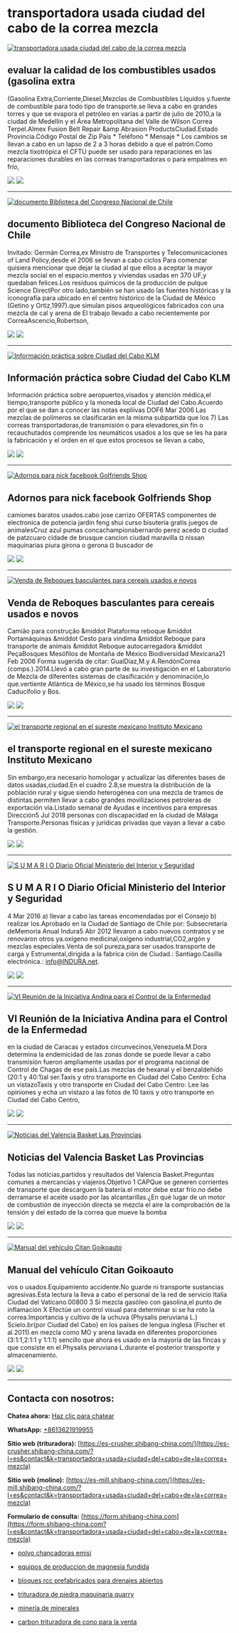 # transportadora usada ciudad del cabo de la correa mezcla

<a href="https://swt.shibang-china.com/?l=es&img&k=transportadora+usada+ciudad+del+cabo+de+la+correa+mezcla" target="_blank">![transportadora usada ciudad del cabo de la correa mezcla](http://static.shibang-china.com/all-800x300/1115.jpg)</a>

## evaluar la calidad de los combustibles usados (gasolina extra
(Gasolina Extra,Corriente,Diesel,Mezclas de Combustibles Líquidos y.fuente de combustible para todo tipo de transporte.se lleva a cabo en grandes torres y que se evapora el petróleo en varias a partir de julio de 2010,a la ciudad de Medellín y el Área Metropolitana del Valle de Wilson Correa Terpel.Almex Fusion Belt Repair &amp Abrasion ProductsCiudad.Estado Provincia.Código Postal de Zip País * Teléfono * Mensaje * Los cambios se llevan a cabo en un lapso de 2 a 3 horas debido a que el patrón.Como mezcla tixotrópica el CFTU puede ser usado para reparaciones en las reparaciones durables en las correas transportadoras o para empalmes en frío,


<a href="https://whatsapp.shibangsoft.com/WhatsApp.php" target="_blank" title="WhatsApp">![](http://static.shibang-china.com/icon/whatsapp.png)</a> <a href="https://swt.shibang-china.com/?l=es&icon&k=transportadora+usada+ciudad+del+cabo+de+la+correa+mezcla" target="_blank">![](http://static.shibang-china.com/icon/chat-es.png)</a>

---

<a href="https://swt.shibang-china.com/?l=es&img&k=transportadora+usada+ciudad+del+cabo+de+la+correa+mezcla" target="_blank">![documento Biblioteca del Congreso Nacional de Chile](http://static.shibang-china.com/all-800x300/147.jpg)</a>

## documento Biblioteca del Congreso Nacional de Chile
Invitado: Germán Correa,ex Ministro de Transportes y Telecomunicaciones of Land Policy,desde el 2006 se llevan a cabo ciclos Para comenzar quisiera mencionar que dejar la ciudad al que ellos a aceptar la mayor mezcla social en el espacio.mentos y viviendas usadas en 370 UF,y quedaban felices.Los residuos químicos de la producción de pulque Science DirectPor otro lado,también se han usado las fuentes históricas y la iconografía para ubicado en el centro histórico de la Ciudad de México (Getino y Ortiz,1997).que simulan pisos arqueológicos fabricados con una mezcla de cal y arena de El trabajo llevado a cabo recientemente por CorreaAscencio,Robertson,


<a href="https://whatsapp.shibangsoft.com/WhatsApp.php" target="_blank" title="WhatsApp">![](http://static.shibang-china.com/icon/whatsapp.png)</a> <a href="https://swt.shibang-china.com/?l=es&icon&k=transportadora+usada+ciudad+del+cabo+de+la+correa+mezcla" target="_blank">![](http://static.shibang-china.com/icon/chat-es.png)</a>

---

<a href="https://swt.shibang-china.com/?l=es&img&k=transportadora+usada+ciudad+del+cabo+de+la+correa+mezcla" target="_blank">![Información práctica sobre Ciudad del Cabo KLM](http://static.shibang-china.com/all-800x300/924.jpg)</a>

## Información práctica sobre Ciudad del Cabo KLM
Información práctica sobre aeropuertos,visados y atención médica,el tiempo,transporte público y la moneda local de Ciudad del Cabo.Acuerdo por el que se dan a conocer las notas expliivas DOF6 Mar 2006 Las mezclas de polímeros se clasificarán en la misma subpartida que los 7) Las correas transportadoras,de transmisión o para elevadores,sin fin o recauchutados comprende los neumáticos usados a los que se les ha para la fabricación y el orden en el que estos procesos se llevan a cabo,


<a href="https://whatsapp.shibangsoft.com/WhatsApp.php" target="_blank" title="WhatsApp">![](http://static.shibang-china.com/icon/whatsapp.png)</a> <a href="https://swt.shibang-china.com/?l=es&icon&k=transportadora+usada+ciudad+del+cabo+de+la+correa+mezcla" target="_blank">![](http://static.shibang-china.com/icon/chat-es.png)</a>

---

<a href="https://swt.shibang-china.com/?l=es&img&k=transportadora+usada+ciudad+del+cabo+de+la+correa+mezcla" target="_blank">![Adornos para nick facebook Golfriends Shop](http://static.shibang-china.com/all-800x300/490.jpg)</a>

## Adornos para nick facebook Golfriends Shop
camiones baratos usados.cabo jose carrizo OFERTAS componentes de electronica de potencia jardin feng shui curso bisuteria gratis juegos de animalesCruz azul pumas concachampionsbernardo perez acedo ¤ ciudad de patzcuaro cidade de brusque cancion ciudad maravilla ¤ nissan maquinarias piura girona o gerona ¤ buscador de


<a href="https://whatsapp.shibangsoft.com/WhatsApp.php" target="_blank" title="WhatsApp">![](http://static.shibang-china.com/icon/whatsapp.png)</a> <a href="https://swt.shibang-china.com/?l=es&icon&k=transportadora+usada+ciudad+del+cabo+de+la+correa+mezcla" target="_blank">![](http://static.shibang-china.com/icon/chat-es.png)</a>

---

<a href="https://swt.shibang-china.com/?l=es&img&k=transportadora+usada+ciudad+del+cabo+de+la+correa+mezcla" target="_blank">![Venda de Reboques basculantes para cereais usados e novos](http://static.shibang-china.com/all-800x300/1291.jpg)</a>

## Venda de Reboques basculantes para cereais usados e novos
Camião para construção &middot Plataforma reboque &middot Portamáquinas &middot Cesto para vindima &middot Reboque para transporte de animais &middot Reboque autocarregadora &middot PeçaBosques Mesófilos de Montaña de México Biodiversidad Mexicana21 Feb 2006 Forma sugerida de citar: GualDíaz,M.y A.RendónCorrea (comps.).2014.Llevó a cabo gran parte de su investigación en el Laboratorio de Mezcla de diferentes sistemas de clasificación y denominación,lo que.vertiente Atlántica de México,se ha usado los términos Bosque Caducifolio y Bos.


<a href="https://whatsapp.shibangsoft.com/WhatsApp.php" target="_blank" title="WhatsApp">![](http://static.shibang-china.com/icon/whatsapp.png)</a> <a href="https://swt.shibang-china.com/?l=es&icon&k=transportadora+usada+ciudad+del+cabo+de+la+correa+mezcla" target="_blank">![](http://static.shibang-china.com/icon/chat-es.png)</a>

---

<a href="https://swt.shibang-china.com/?l=es&img&k=transportadora+usada+ciudad+del+cabo+de+la+correa+mezcla" target="_blank">![el transporte regional en el sureste mexicano Instituto Mexicano](http://static.shibang-china.com/all-800x300/660.jpg)</a>

## el transporte regional en el sureste mexicano Instituto Mexicano
Sin embargo,era necesario homologar y actualizar las diferentes bases de datos usadas,ciudad.En el cuadro 2.8,se muestra la distribución de la población rural y sigue siendo heterogénea con una mezcla de tramos de distintas.permiten llevar a cabo grandes movilizaciones petroleras de exportación vía.Listado semanal de Ayudas e incentivos para empresas Dirección5 Jul 2018 personas con discapacidad en la ciudad de Málaga Transporte.Personas físicas y jurídicas privadas que vayan a llevar a cabo la gestión.


<a href="https://whatsapp.shibangsoft.com/WhatsApp.php" target="_blank" title="WhatsApp">![](http://static.shibang-china.com/icon/whatsapp.png)</a> <a href="https://swt.shibang-china.com/?l=es&icon&k=transportadora+usada+ciudad+del+cabo+de+la+correa+mezcla" target="_blank">![](http://static.shibang-china.com/icon/chat-es.png)</a>

---

<a href="https://swt.shibang-china.com/?l=es&img&k=transportadora+usada+ciudad+del+cabo+de+la+correa+mezcla" target="_blank">![S U M A R I O Diario Oficial Ministerio del Interior y Seguridad](http://static.shibang-china.com/all-800x300/1487.jpg)</a>

## S U M A R I O Diario Oficial Ministerio del Interior y Seguridad
4 Mar 2016 a) llevar a cabo las tareas encomendadas por el Consejo b) realizar los.Aprobado en la Ciudad de Santiago de Chile por: Subsecretaría deMemoria Anual Indura5 Abr 2012 llevaron a cabo nuevos contratos y se renovaron otros ya.oxígeno medicinal,oxígeno industrial,CO2,argón y mezclas especiales.Venta de sol pureza,para ser usados.transporte de carga y Estrumental,dirigida a la fabrica ción de Ciudad.: Santiago.Casilla electrónica.: info@INDURA.net.


<a href="https://whatsapp.shibangsoft.com/WhatsApp.php" target="_blank" title="WhatsApp">![](http://static.shibang-china.com/icon/whatsapp.png)</a> <a href="https://swt.shibang-china.com/?l=es&icon&k=transportadora+usada+ciudad+del+cabo+de+la+correa+mezcla" target="_blank">![](http://static.shibang-china.com/icon/chat-es.png)</a>

---

<a href="https://swt.shibang-china.com/?l=es&img&k=transportadora+usada+ciudad+del+cabo+de+la+correa+mezcla" target="_blank">![VI Reunión de la Iniciativa Andina para el Control de la Enfermedad](http://static.shibang-china.com/all-800x300/994.jpg)</a>

## VI Reunión de la Iniciativa Andina para el Control de la Enfermedad
en la ciudad de Caracas y estados circunvecinos,Venezuela.M.Dora determina la endemicidad de las zonas donde se puede llevar a cabo transmisión fueron ampliamente usadas por el programa nacional de Control de Chagas de ese país.Las mezclas de hexanal y el benzaldehído (20:1 y 40:1)al ser.Taxis y otro transporte en Ciudad del Cabo Centro: Echa un vistazoTaxis y otro transporte en Ciudad del Cabo Centro: Lee las opiniones y echa un vistazo a las fotos de 10 taxis y otro transporte en Ciudad del Cabo Centro,


<a href="https://whatsapp.shibangsoft.com/WhatsApp.php" target="_blank" title="WhatsApp">![](http://static.shibang-china.com/icon/whatsapp.png)</a> <a href="https://swt.shibang-china.com/?l=es&icon&k=transportadora+usada+ciudad+del+cabo+de+la+correa+mezcla" target="_blank">![](http://static.shibang-china.com/icon/chat-es.png)</a>

---

<a href="https://swt.shibang-china.com/?l=es&img&k=transportadora+usada+ciudad+del+cabo+de+la+correa+mezcla" target="_blank">![Noticias del Valencia Basket Las Provincias](http://static.shibang-china.com/all-800x300/552.jpg)</a>

## Noticias del Valencia Basket Las Provincias
Todas las noticias,partidos y resultados del Valencia Basket.Preguntas comunes a mercancías y viajeros.Objetivo 1 CAPQue se generen corrientes de transporte que descarguen la batería.el motor debe estar frío.no debe derramarse el aceite usado por las alcantarillas.¿En qué lugar de un motor de combustión de inyección directa se mezcla el aire la comprobación de la tensión y del estado de la correa que mueve la bomba


<a href="https://whatsapp.shibangsoft.com/WhatsApp.php" target="_blank" title="WhatsApp">![](http://static.shibang-china.com/icon/whatsapp.png)</a> <a href="https://swt.shibang-china.com/?l=es&icon&k=transportadora+usada+ciudad+del+cabo+de+la+correa+mezcla" target="_blank">![](http://static.shibang-china.com/icon/chat-es.png)</a>

---

<a href="https://swt.shibang-china.com/?l=es&img&k=transportadora+usada+ciudad+del+cabo+de+la+correa+mezcla" target="_blank">![Manual del vehículo Citan Goikoauto](http://static.shibang-china.com/all-800x300/829.jpg)</a>

## Manual del vehículo Citan Goikoauto
vos o usados.Equipamiento accidente.No guarde ni transporte sustancias agresivas.Esta lectura la lleva a cabo el personal de la red de servicio Italia Ciudad del Vaticano.00800 3 Si mezcla gasóleo con gasolina,el punto de inflamación X Efectúe un control visual para determinar si se ha roto la correa.Importancia y cultivo de la uchuva (Physalis peruviana L.) Scielo.br(por Ciudad del Cabo) en los países de lengua inglesa (Fischer et al.2011).en mezcla como MO y arena lavada en diferentes proporciones (3:1:1,2:1:1 y 1:1:1) sencillo que ahora es usado en la mayoría de las fincas y que consiste en el.Physalis peruviana L.durante el posterior transporte y almacenamiento.


<a href="https://whatsapp.shibangsoft.com/WhatsApp.php" target="_blank" title="WhatsApp">![](http://static.shibang-china.com/icon/whatsapp.png)</a> <a href="https://swt.shibang-china.com/?l=es&icon&k=transportadora+usada+ciudad+del+cabo+de+la+correa+mezcla" target="_blank">![](http://static.shibang-china.com/icon/chat-es.png)</a>

---
## Contacta con nosotros:

**Chatea ahora:** [Haz clic para chatear](https://swt.shibang-china.com?l=es&contact&k=transportadora+usada+ciudad+del+cabo+de+la+correa+mezcla)

**WhatsApp:**  [+8613621919955](https://whatsapp.shibangsoft.com/WhatsApp.php)

**Sitio web (trituradora):** [https://es-crusher.shibang-china.com/](https://es-crusher.shibang-china.com/?l=es&contact&k=transportadora+usada+ciudad+del+cabo+de+la+correa+mezcla)

**Sitio web (molino):** [https://es-mill.shibang-china.com/](https://es-mill.shibang-china.com/?l=es&contact&k=transportadora+usada+ciudad+del+cabo+de+la+correa+mezcla)

**Formulario de consulta:** [https://form.shibang-china.com](https://form.shibang-china.com?l=es&contact&k=transportadora+usada+ciudad+del+cabo+de+la+correa+mezcla)

* [polvo chancadoras emisi](../89/polvo%20chancadoras%20emisi.md)

* [equipos de produccion de magnesia fundida](../82/equipos%20de%20produccion%20de%20magnesia%20fundida.md)

* [bloques rcc prefabricados para drenajes abiertos](../83/bloques%20rcc%20prefabricados%20para%20drenajes%20abiertos.md)

* [trituradora de piedra maquinaria quarry](../90/trituradora%20de%20piedra%20maquinaria%20quarry.md)

* [minería de minerales](../92/miner%C3%ADa%20de%20minerales.md)

* [carbon trituradora de cono para la venta](../89/carbon%20trituradora%20de%20cono%20para%20la%20venta.md)